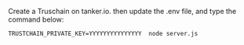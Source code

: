 
Create a Truschain on tanker.io.
then update the .env file, and type the command below:

```shell
TRUSTCHAIN_PRIVATE_KEY=YYYYYYYYYYYYYYY  node server.js
```
